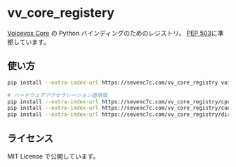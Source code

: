 # vv_core_registery

[Voicevox Core](https://github.com/voicevox/voicevox_core) の Python バインディングのためのレジストリ。
[PEP 503](https://peps.python.org/pep-0503/)に準拠しています。

## 使い方

```bash
pip install --extra-index-url https://sevenc7c.com/vv_core_registry voicevox_core

# ハードウェアアクセラレーション適用版
pip install --extra-index-url https://sevenc7c.com/vv_core_registry/cpu voicevox_core
pip install --extra-index-url https://sevenc7c.com/vv_core_registry/cuda voicevox_core
pip install --extra-index-url https://sevenc7c.com/vv_core_registry/directml voicevox_core
```

## ライセンス

MIT License で公開しています。
